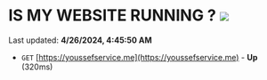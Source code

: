 # IS MY WEBSITE RUNNING ? [![](https://img.shields.io/static/v1?label=Sponsor&message=%E2%9D%A4&logo=GitHub&color=%23fe8e86)](https://github.com/sponsors/<username>)

Last updated: **4/26/2024, 4:45:50 AM**

- `GET` [https://youssefservice.me](https://youssefservice.me) - **Up** (320ms)
